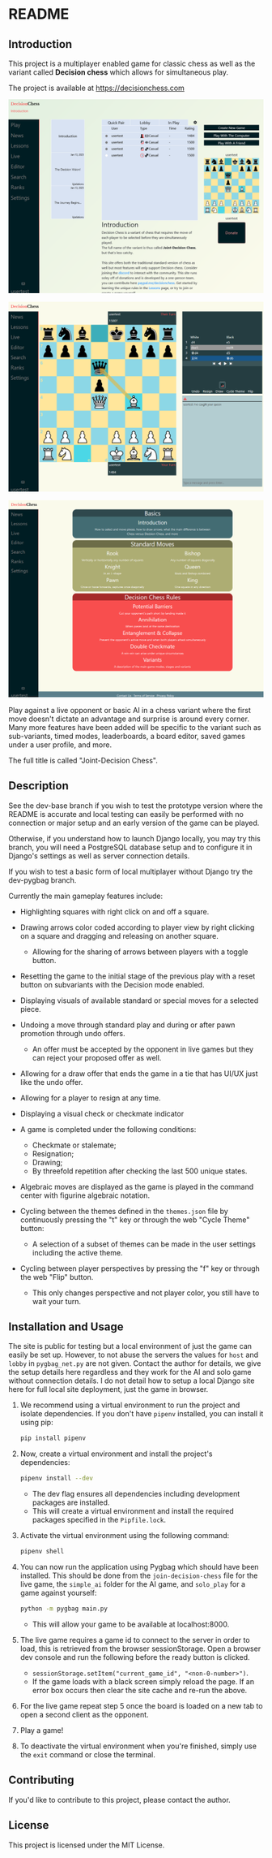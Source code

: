 # README
## Introduction

This project is a multiplayer enabled game for classic chess as well as the variant called **Decision chess** which allows for simultaneous play. 

The project is available at https://decisionchess.com

![home](/images/home.PNG)

![play](/images/play.PNG)

![play](/images/lessons.png)

Play against a live opponent or basic AI in a chess variant where the first move doesn't dictate an advantage and surprise is around every corner. Many more features have been added will be specific to the variant such as sub-variants, timed modes, leaderboards, a board editor, saved games under a user profile, and more. 

The full title is called "Joint-Decision Chess".

## Description

See the dev-base branch if you wish to test the prototype version where the README is accurate and local testing can easily be performed with no connection or major setup and an early version of the game can be played.

Otherwise, if you understand how to launch Django locally, you may try this branch, you will need a PostgreSQL database setup and to configure it in Django's settings as well as server connection details.

If you wish to test a basic form of local multiplayer without Django try the dev-pygbag branch.

Currently the main gameplay features include:

- Highlighting squares with right click on and off a square.
- Drawing arrows color coded according to player view by right clicking on a square and dragging and releasing on another square.
  - Allowing for the sharing of arrows between players with a toggle button.

- Resetting the game to the initial stage of the previous play with a reset button on subvariants with the Decision mode enabled.
- Displaying visuals of available standard or special moves for a selected piece.
- Undoing a move through standard play and during or after pawn promotion through undo offers.
  - An offer must be accepted by the opponent in live games but they can reject your proposed offer as well.
- Allowing for a draw offer that ends the game in a tie that has UI/UX just like the undo offer.
- Allowing for a player to resign at any time.
- Displaying a visual check or checkmate indicator
- A game is completed under the following conditions: 
  - Checkmate or stalemate;
  - Resignation;
  - Drawing;
  - By threefold repetition after checking the last 500 unique states.
- Algebraic moves are displayed as the game is played in the command center with figurine algebraic notation.
- Cycling between the themes defined in the `themes.json` file by continuously pressing the "t" key or through the web "Cycle Theme" button:
  - A selection of a subset of themes can be made in the user settings including the active theme.
- Cycling between player perspectives by pressing the "f" key or through the web "Flip" button.
  - This only changes perspective and not player color, you still have to wait your turn.


## Installation and Usage

The site is public for testing but a local environment of just the game can easily be set up. However, to not abuse the servers the values for `host` and `lobby` in `pygbag_net.py` are not given. Contact the author for details, we give the setup details here regardless and they work for the AI and solo game without connection details. I do not detail how to setup a local Django site here for full local site deployment, just the game in browser.

1. We recommend using a virtual environment to run the project and isolate dependencies. If you don't have `pipenv` installed, you can install it using pip:

   ```bash
   pip install pipenv
   ```

2. Now, create a virtual environment and install the project's dependencies:

   ```bash
   pipenv install --dev
   ```

   - The dev flag ensures all dependencies including development packages are installed.
   - This will create a virtual environment and install the required packages specified in the `Pipfile.lock`.

3. Activate the virtual environment using the following command:

   ```bash
   pipenv shell
   ```

4. You can now run the application using Pygbag which should have been installed. This should be done from the `join-decision-chess` file for the live game, the `simple_ai` folder for the AI game, and `solo_play` for a game against yourself:

   ```bash
   python -m pygbag main.py
   ```

   - This will allow your game to be available at localhost:8000.

5. The live game requires a game id to connect to the server in order to load, this is retrieved from the browser sessionStorage. Open a browser dev console and run the following before the ready button is clicked.

   - `sessionStorage.setItem("current_game_id", "<non-0-number>")`.
   - If the game loads with a black screen simply reload the page. If an error box occurs then clear the site cache and re-run the above.

6. For the live game repeat step 5 once the board is loaded on a new tab to open a second client as the opponent.

7. Play a game!

8. To deactivate the virtual environment when you're finished, simply use the `exit` command or close the terminal.

## Contributing

If you'd like to contribute to this project, please contact the author.

## License

This project is licensed under the MIT License.
